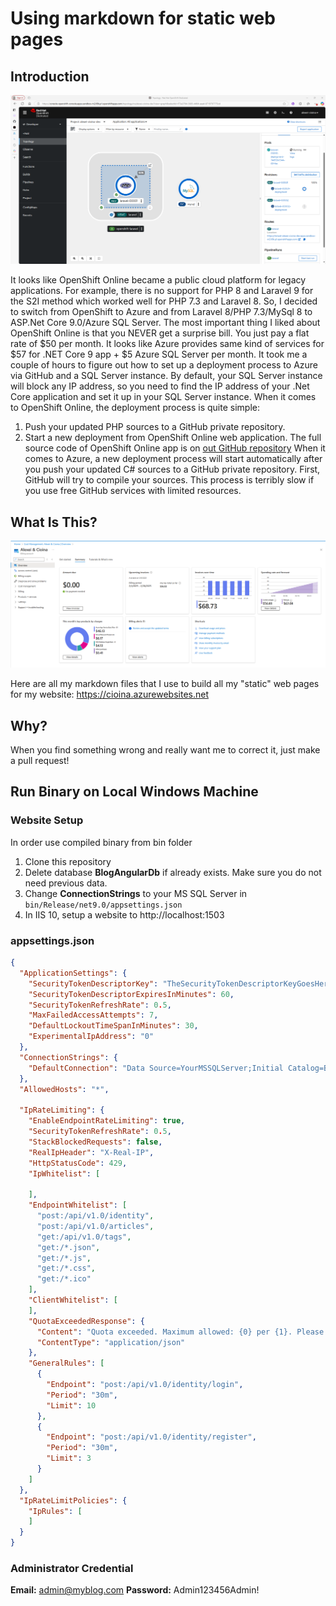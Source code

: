 # Using markdown for static web pages

## Introduction

[![OpenShift Laravel Example](/assets/openshift-laravel-example.png?raw=true)](https://github.com/cioina/cioina.azurewebsites.net/blob/main/assets/openshift-laravel-example.png)

It looks like OpenShift Online became a public cloud platform for legacy applications. For example, there is no support for PHP 8 and Laravel 9 for the S2I method which worked well for PHP 7.3 and Laravel 8. So, I decided to switch from OpenShift to Azure and from Laravel 8/PHP 7.3/MySql 8 to ASP.Net Core 9.0/Azure SQL Server. The most important thing I liked about OpenShift Online is that you NEVER get a surprise bill. You just pay a flat rate of $50 per month. It looks like Azure provides same kind of services for $57 for .NET Core 9 app + $5 Azure SQL Server per month. It took me a couple of hours to figure out how to set up a deployment process to Azure via GitHub and a SQL Server instance. By default, your SQL Server instance will block any IP address, so you need to find the IP address of your .Net Core application and set it up in your SQL Server instance. 
When it comes to OpenShift Online, the deployment process is quite simple: 
1.	Push your updated PHP sources to a GitHub private repository.
2.	Start a new deployment from OpenShift Online web application.
The full source code of OpenShift Online app is on [out GitHub repository](https://github.com/cioina/openshift-laravel-example)
When it comes to Azure, a new deployment process will start automatically after you push your updated C# sources to a GitHub private repository. First, GitHub will try to compile your sources. This process is terribly slow if you use free GitHub services with limited resources.

## What Is This?

[![Cheapest .NET Core 9 app on Azure](/assets/azure-website-cost.png?raw=true)](https://github.com/cioina/cioina.azurewebsites.net/blob/main/assets/azure-website-cost.png)

Here are all my markdown files that I use to build all my "static" web pages for my website: https://cioina.azurewebsites.net

## Why?

When you find something wrong and really want me to correct it, just make a pull request!

## Run Binary on Local Windows Machine

### Website Setup

In order use compiled binary from bin folder

1. Clone this repository
2. Delete database **BlogAngularDb** if already exists. Make sure you do not need previous data.
3. Change **ConnectionStrings** to your MS SQL Server in ```bin/Release/net9.0/appsettings.json```
4. In IIS 10, setup a website to http://localhost:1503

### appsettings.json

```json
{
  "ApplicationSettings": {
    "SecurityTokenDescriptorKey": "TheSecurityTokenDescriptorKeyGoesHere",
    "SecurityTokenDescriptorExpiresInMinutes": 60,
    "SecurityTokenRefreshRate": 0.5,
    "MaxFailedAccessAttempts": 7,
    "DefaultLockoutTimeSpanInMinutes": 30,
    "ExperimentalIpAddress": "0"
  },
  "ConnectionStrings": {
    "DefaultConnection": "Data Source=YourMSSQLServer;Initial Catalog=BlogAngularDb;Integrated Security=False;User Id=sa;Password=YourPassword;MultipleActiveResultSets=True"
  },
  "AllowedHosts": "*",

  "IpRateLimiting": {
    "EnableEndpointRateLimiting": true,
    "SecurityTokenRefreshRate": 0.5,
    "StackBlockedRequests": false,
    "RealIpHeader": "X-Real-IP",
    "HttpStatusCode": 429,
    "IpWhitelist": [

    ],
    "EndpointWhitelist": [
      "post:/api/v1.0/identity",
      "post:/api/v1.0/articles",
      "get:/api/v1.0/tags",
      "get:/*.json",
      "get:/*.js",
      "get:/*.css",
      "get:/*.ico"
    ],
    "ClientWhitelist": [
    ],
    "QuotaExceededResponse": {
      "Content": "Quota exceeded. Maximum allowed: {0} per {1}. Please try again in {2} second(s). Your IP address is {3}",
      "ContentType": "application/json"
    },
    "GeneralRules": [
      {
        "Endpoint": "post:/api/v1.0/identity/login",
        "Period": "30m",
        "Limit": 10
      },
      {
        "Endpoint": "post:/api/v1.0/identity/register",
        "Period": "30m",
        "Limit": 3
      }
    ]
  },
  "IpRateLimitPolicies": {
    "IpRules": [
    ]
  }
}
```

### Administrator Credential

**Email:** admin@myblog.com
**Password:** Admin123456Admin!

